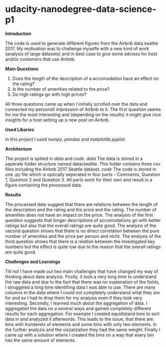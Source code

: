 # udacity-nanodegree-data-science-p1

**Introduction**

The code is used to generate different figures from the Airbnb data seattle 2017. My motivation was to challenge myselfe with a new kind of work (analysis of large datasets) and in best case to give some advises for host and/or customers that use Airbnb.

**Main Questions**

1. Does the length of the description of a accomodation have an effect on the rating?
2. Is the number of amenities related to the price?
3. Do high ratings go with high prices?

All three questions came up when I initially scrolled over the data and connected my personell impression of Airbnb to it. The first question seems for me the most interesting and (depending on the results) it might give nice insights for a host setting up a new post on Airbnb.

**Used Libaries**

In this project I used _numpy_, _pandas_ and _matplotlib.pyplot_.

**Architecture**

The project is splited in _data_ and _code_.
_data_
The data is stored in a seperate folder structure named data/seattle. This folder contains three csv files including the Airbnb 2017 Seattle dataset.
_code_
The code is stored in one .py file which is optically seperated in four parts - Comments, Question 1, Question 2 and Question 3. All parts work for their own and result in a figure containing the processed data. 

**Results**

The processed data suggest that there are relations between the length of the description and the rating and the price and the rating. The number of amenities does not have an impact on the price.
The analysis of the first question suggests that longer descriptions of accomodations go with better ratings but also that the overall ratings are quite good.
The analysis of the second question shows that there is no direct correlation between the pure number of amenities and the price per person and nicht.
The analysis of the third question shows that there is a relation between the investigated key numbers but the effect is quite low due to the reason that the overall ratings are quite good.

**Challenges and Learnings**

Till not I have made out two main challenges that have changed my way of thinking about data analyzis. Firstly, it took a very long time to understand the raw data and due tu the fact that there was no explenation of the fields, I struggeled a long time identifiing data I was able to use. There are many columns in the data where I could not completely understand what they are for and so I had to drop them for my analysis even if they look very interesting. Secondly, I learned much about the aggregation of data. I aggregated the data on a several ways and gained completely different results for each aggregation. For example I created equidistand bins to sort data in and analyzed it afterwords. This leads to the issue, that there are bins with hunderets of elements and some bins with only two elements. In the further analyzis and the viszalization they had the same weight. Finally I came up with a solution where I created the bins on a way that every bin has the same amount of elements.




